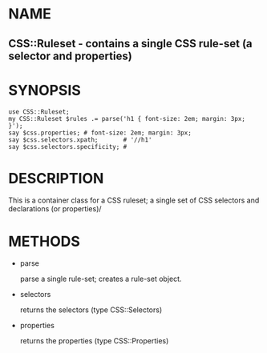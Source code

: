 NAME
====

## CSS::Ruleset - contains a single CSS rule-set (a selector and properties)

SYNOPSIS
========

    use CSS::Ruleset;
    my CSS::Ruleset $rules .= parse('h1 { font-size: 2em; margin: 3px; }');
    say $css.properties; # font-size: 2em; margin: 3px;
    say $css.selectors.xpath;       # '//h1'
    say $css.selectors.specificity; #

DESCRIPTION
===========

This is a container class for a CSS ruleset; a single set of CSS selectors and declarations (or properties)/

METHODS
=======

  * parse

    parse a single rule-set; creates a rule-set object.

  * selectors

    returns the selectors (type CSS::Selectors)

  * properties

    returns the properties (type CSS::Properties)

